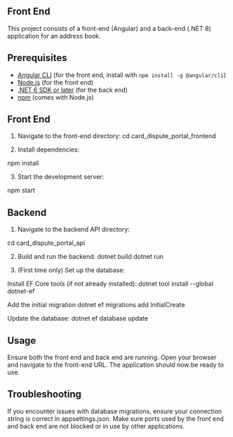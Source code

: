 ## Front End


This project consists of a front-end (Angular) and a back-end (.NET 8) application for an address book.

## Prerequisites

- [Angular CLI](https://angular.io/cli) (for the front end, install with `npm install -g @angular/cli`)
- [Node.js](https://nodejs.org/) (for the front end)
- [.NET 6 SDK or later](https://dotnet.microsoft.com/download) (for the back end)
- [npm](https://www.npmjs.com/) (comes with Node.js)


## Front End

1. Navigate to the front-end directory:
   cd card_dispute_portal_frontend

2. Install dependencies:

npm install

3. Start the development server:

npm start

## Backend

1. Navigate to the backend API directory:

cd card_dispute_portal_api

2. Build and run the backend:
dotnet build
dotnet run

3. (First time only) Set up the database:

Install EF Core tools (if not already installed): 
dotnet tool install --global dotnet-ef

Add the initial migration
dotnet ef migrations add InitialCreate 

Update the database:
dotnet ef database update

## Usage
Ensure both the front end and back end are running.
Open your browser and navigate to the front-end URL.
The application should now be ready to use.

## Troubleshooting
If you encounter issues with database migrations, ensure your connection string is correct in appsettings.json.
Make sure ports used by the front end and back end are not blocked or in use by other applications.

